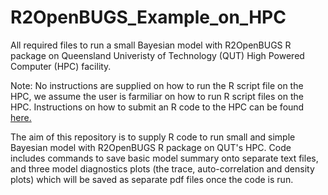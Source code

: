 # R2OpenBUGS_Example_on_HPC

All required files to run a small Bayesian model with R2OpenBUGS R package on Queensland Univeristy of Technology (QUT) High Powered Computer (HPC) facility.

Note: No instructions are supplied on how to run the R script file on the HPC, we assume the user is farmiliar on how to run R script files on the HPC. Instructions on how to submit an R code to the HPC can be found [here.](https://gist.github.com/brfitzpatrick/132cedf8206ef45abe41f3552819a909)

The aim of this repository is to supply R code to run small and simple Bayesian model with R2OpenBUGS R package on QUT's HPC. Code includes commands to save basic model summary onto separate text files, and three model diagnostics plots (the trace, auto-correlation and density plots) which will be saved as separate pdf files once the code is run.
